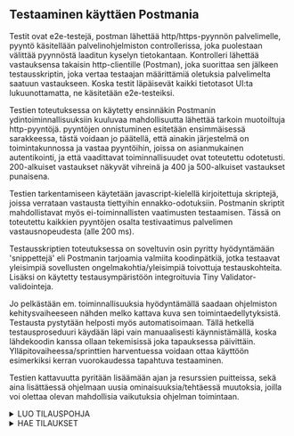 ## Testaaminen käyttäen Postmania

Testit ovat e2e-testejä, postman lähettää http/https-pyynnön palvelimelle, pyyntö käsitellään palvelinohjelmiston controllerissa, joka puolestaan välittää pyynnöstä laaditun kyselyn tietokantaan. Kontrolleri lähettää vastauksensa takaisin http-clientille (Postman), joka suorittaa sen jälkeen testausskriptin, joka vertaa testaajan määrittämiä oletuksia palvelimelta saatuun vastaukseen.
Koska testit läpäisevät kaikki tietotasot UI:ta lukuunottamatta, ne käsitetään e2e-testeiksi. 

Testien toteutuksessa on käytetty ensinnäkin Postmanin ydintoiminnallisuuksiin kuuluvaa mahdollisuutta lähettää tarkoin muotoiltuja http-pyyntöjä. pyyntöjen onnistuminen esitetään ensimmäisessä sarakkeessa, tästä voidaan jo päätellä, että ainakin järjestelmä on toimintakunnossa ja vastaa pyyntöihin, joissa on asianmukainen autentikointi, ja että vaadittavat toiminnallisuudet ovat toteutettu odotetusti. 
200-alkuiset vastaukset näkyvät vihreinä ja 400 ja 500-alkuiset vastaukset punaisena. 

Testien tarkentamiseen käytetään javascript-kielellä kirjoitettuja skriptejä, joissa verrataan vastausta tiettyihin ennakko-odotuksiin. Postmanin skriptit mahdollistavat myös ei-toiminnallisten vaatimusten testaamisen. Tässä on toteutettu kaikkien pyyntöjen osalta testivaatimus palvelimen vastausnopeudesta (alle 200 ms).  

Testausskriptien toteutuksessa on soveltuvin osin pyritty hyödyntämään 'snippettejä' eli Postmanin tarjoamia valmiita koodinpätkiä, jotka testaavat yleisimpiä sovellusten ongelmakohtia/yleisimpiä toivottuja testauskohteita. Lisäksi on käytetty testausympäristöön integroituvia Tiny Validator-validointeja. 

Jo pelkästään em. toiminnallisuuksia hyödyntämällä saadaan ohjelmiston kehitysvaiheeseen nähden melko kattava kuva sen toimintaedellytyksistä. Testausta pystytään helposti myös automatisoimaan. Tällä hetkellä testausproseduuri käydään läpi vain manuaalisesti käynnistämällä, koska lähdekoodin kanssa ollaan tekemisissä joka tapauksessa päivittäin. Ylläpitovaiheessa/sprinttien harventuessa voidaan ottaa käyttöön esimerkiksi kerran vuorokaudessa tapahtuva testaaminen. 

Testien kattavuutta pyritään lisäämään ajan ja resurssien puitteissa, sekä aina lisättäessä ohjelmaan uusia ominaisuuksia/tehtäessä muutoksia, joilla voi olettaa olevan mahdollisia vaikutuksia ohjelman toimintaan. 

<details>
  <summary>LUO TILAUSPOHJA 
  </summary>
  <h3> ODOTUKSET </h3>
  <ol>
    <li>Odotetaan, että vastaus on "onnistunut POST-pyyntö" ts. joko 201 tai 202. </li>
    <li>Vastauksen odotetaan saapuvan alle 200 ms.</li>
    <li>Vastauksessa odotetaan olevan Content-Type-header.</li>
  </ol>
    <h3> PYYNTÖ </h3>
  POST: https://ticketguru.herokuapp.com/api/orders <br/>
  AUTH: Basic auth <br/>
  BODY: {} <br/>
    <h3> TESTISKRIPTI </h3>
  
  <details>
  <summary>
  TESTS:
  </summary>
  
  
  <code>
    
 1
  
      pm.test("Successful POST request", function () {
        pm.expect(pm.response.code).to.be.oneOf([201,202]);
    });
    
 2
 
    pm.test("Response time is less than 200ms", function () {
        pm.expect(pm.response.responseTime).to.be.below(200);
    });

3

    pm.test("Content-Type is present", function () {
        pm.response.to.have.header("Content-Type");
    });

</code>
</details>
</details>


<details>
  <summary>HAE TILAUKSET  
  </summary>
  <h3> ODOTUKSET </h3>
  <ol>
    <li>Odotetaan, että vastaus on "onnistunut GET-pyyntö", 200 OK. </li>
    <li>Odotetaan, että vastaus sisältää edellisessä testissä luodun tilauksen orderid:n </li>
  </ol>
    <h3> PYYNTÖ </h3>
  GET: https://ticketguru.herokuapp.com/api/orders <br/>
  AUTH: Basic auth, inherited (admin) <br/>
  BODY: Ei bodya <br/>
    <h3> TESTISKRIPTI </h3>
  
  <details>
  <summary>
  TESTS: 
  </summary>
  
  <code>
  
1  
   
    pm.test("Status code is 200", function () {
    pm.response.to.have.status(200);
    });
    
2

    pm.test("Edellä luodun tilauksen orderid löytyy vastauksesta", 
    function () {
        var jsonData = pm.response.json();
        var expectedOID = pm.globals.get("expectedOID");
        
    var foundOIDs = [];
    for (var i = 0; i < jsonData.length; i++) {
            foundOIDs.push(jsonData[i].orderid);
        }
        
        var loytyi = foundOIDs.includes(expectedOID);
        
        pm.expect(Boolean(loytyi)).to.eql(Boolean(true));
     });
</code>
</details>
</details>
  

